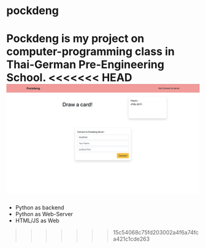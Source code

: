 # pockdeng
Pockdeng is my project on computer-programming class in Thai-German Pre-Engineering School.
<<<<<<< HEAD
![alt text](https://raw.githubusercontent.com/msp5382/pockdeng/master/screenshot.png)
=======

* Python as backend
* Python as Web-Server
* HTML/JS as Web
>>>>>>> 15c54068c75fd203002a4f6a74fca421c1cde263
